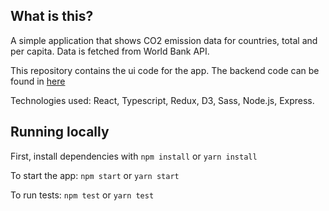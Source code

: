 ## What is this?

A simple application that shows CO2 emission data for countries, total and per capita. Data is fetched from World Bank API.

This repository contains the ui code for the app. The backend code can be found in [here](https://github.com/tommisoikkeli/co2-backend)

Technologies used: React, Typescript, Redux, D3, Sass, Node.js, Express.

## Running locally

First, install dependencies with `npm install` or `yarn install`

To start the app: `npm start` or `yarn start`

To run tests: `npm test` or `yarn test`
